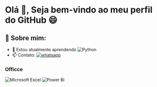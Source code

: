 # Olá 👋, Seja bem-vindo ao meu perfil do GitHub 😄

## 🙍 Sobre mim:

- 🌱 Estou atualmente aprendendo ![Python](https://img.shields.io/badge/python-3670A0?style=for-the-badge&logo=python&logoColor=ffdd54)
- 📫 Contato: <a href="https://wa.me/557188589295"><img src="https://img.shields.io/badge/WhatsApp-25D366?style=for-the-badge&logo=whatsapp&logoColor=white" alt="whatsapp"></a>


### Officce
![Microsoft Excel](https://img.shields.io/badge/Microsoft_Excel-217346?style=for-the-badge&logo=microsoft-excel&logoColor=white)
![Power Bi](https://img.shields.io/badge/power_bi-F2C811?style=for-the-badge&logo=powerbi&logoColor=black)
